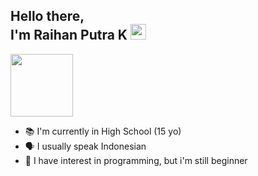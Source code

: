 ## Hello there, <br> I'm Raihan Putra K <img src="https://github.com/TheDudeThatCode/TheDudeThatCode/blob/master/Assets/Hi.gif" width=25px height=25px>

<img src="https://media3.giphy.com/media/ln7z2eWriiQAllfVcn/source.gif" width=100px height=100px>

* 📚 I'm currently in High School (15 yo)  
* 🗣️ I usually speak Indonesian 
* 🌱 I have interest in programming, but i'm still beginner 

